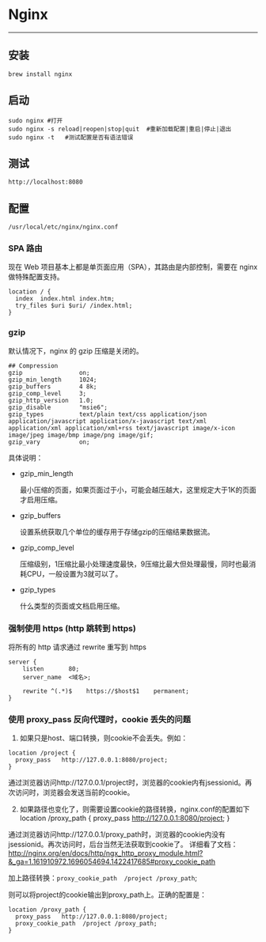 # Nginx

--------------------------------------------------------------------------------

## 安装

```shell
brew install nginx
```

## 启动

```shell
sudo nginx #打开
sudo nginx -s reload|reopen|stop|quit  #重新加载配置|重启|停止|退出
sudo nginx -t   #测试配置是否有语法错误
```

## 测试

```shell
http://localhost:8080
```

## 配置

```shell
/usr/local/etc/nginx/nginx.conf
```

### SPA 路由

现在 Web 项目基本上都是单页面应用（SPA），其路由是内部控制，需要在 nginx 做特殊配置支持。

```shell
location / {
  index  index.html index.htm;
  try_files $uri $uri/ /index.html;
}
```

### gzip

默认情况下，nginx 的 gzip 压缩是关闭的。

```shell
## Compression
gzip                on;
gzip_min_length     1024;
gzip_buffers        4 8k;
gzip_comp_level     3;
gzip_http_version   1.0;
gzip_disable        "msie6";
gzip_types          text/plain text/css application/json application/javascript application/x-javascript text/xml application/xml application/xml+rss text/javascript image/x-icon image/jpeg image/bmp image/png image/gif;
gzip_vary           on;
```

具体说明：

- gzip_min_length

  最小压缩的页面，如果页面过于小，可能会越压越大，这里规定大于1K的页面才启用压缩。

- gzip_buffers

  设置系统获取几个单位的缓存用于存储gzip的压缩结果数据流。

- gzip_comp_level

  压缩级别，1压缩比最小处理速度最快，9压缩比最大但处理最慢，同时也最消耗CPU，一般设置为3就可以了。

- gzip_types

  什么类型的页面或文档启用压缩。

###  强制使用 https (http 跳转到 https)

将所有的 http 请求通过 rewrite 重写到 https

```shell
server {
    listen       80;
    server_name  <域名>;

    rewrite ^(.*)$    https://$host$1    permanent;
}
```

### 使用 proxy_pass 反向代理时，cookie 丢失的问题

1. 如果只是host、端口转换，则cookie不会丢失。例如：

```shell
location /project {
  proxy_pass   http://127.0.0.1:8080/project;
}  
```

通过浏览器访问http://127.0.0.1/project时，浏览器的cookie内有jsessionid。再次访问时，浏览器会发送当前的cookie。

2. 如果路径也变化了，则需要设置cookie的路径转换，nginx.conf的配置如下
    location /proxy_path {
        proxy_pass   http://127.0.0.1:8080/project;
    }

通过浏览器访问http://127.0.0.1/proxy_path时，浏览器的cookie内没有jsessionid。再次访问时，后台当然无法获取到cookie了。
详细看了文档：http://nginx.org/en/docs/http/ngx_http_proxy_module.html?&_ga=1.161910972.1696054694.1422417685#proxy_cookie_path

加上路径转换：`proxy_cookie_path  /project /proxy_path`;

则可以将project的cookie输出到proxy_path上。正确的配置是：

```shell
location /proxy_path {
  proxy_pass   http://127.0.0.1:8080/project;
  proxy_cookie_path  /project /proxy_path;
}
```
